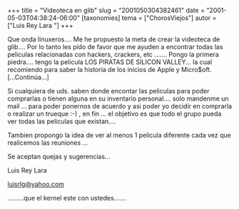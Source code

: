 +++
title = "Videoteca en glib"
slug = "2001050304382461"
date = "2001-05-03T04:38:24-06:00"
[taxonomies]
tema = ["ChorosViejos"]
autor = ["Luis Rey Lara "]
+++

Que onda linuxeros....
Me he propuesto la meta de crear la videoteca de glib....
Por lo tanto les pido de favor que me ayuden a encontrar todas las
peliculas relacionadas con hackers, crackers, etc .......
Pongo la primera piedra.... tengo la pelicula LOS PIRATAS DE SILICON
VALLEY... la cual recomiendo para saber la historia de los inicios de
Apple y Micro$oft. \[...Continúa...\]

<!-- more -->
Si cualquiera de uds. saben donde encontar las peliculas para poder
comprarlas o tienen alguna en su inventario personal.... solo mandenme
un mail ... para poder ponernos de acuerdo y asi poder yo decidir en
comprarla o realizar un trueque :-) , en fin ... el objetivo es que todo
el grupo pueda ver todas las peliculas que existan....

Tambien propongo la idea de ver al menos 1 pelicula diferente cada vez
que realicemos las reuniones ...

Se aceptan quejas y sugerencias...

Luis Rey Lara

luisrlg@yahoo.com

.........que el kernel este con ustedes.......

